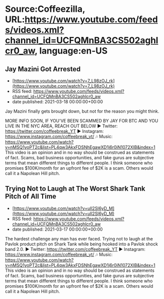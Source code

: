 # Source:Coffeezilla, URL:https://www.youtube.com/feeds/videos.xml?channel_id=UCFQMnBA3CS502aghlcr0_aw, language:en-US

## Jay Mazini Got Arrested
 - [https://www.youtube.com/watch?v=7_L98zOJ_rk](https://www.youtube.com/watch?v=7_L98zOJ_rk)
 - RSS feed: https://www.youtube.com/feeds/videos.xml?channel_id=UCFQMnBA3CS502aghlcr0_aw
 - date published: 2021-03-18 00:00:00+00:00

Jay Mazini finally gets brought down, but not for the reason you might think.

MORE INFO SOON, IF YOU'VE BEEN SCAMMED BY JAY FOR BTC AND YOU LIVE IN THE NYC AREA, REACH OUT BELOW
► Twitter: https://twitter.com/coffeebreak_YT
► Instagram: https://www.instagram.com/coffeebreak_yt/
🎶 Music: https://www.youtube.com/watch?v=nMSQ1yoPT2c&list=PL4qw3AkxFDSNhEgawXD1j6r0iN1072XIB&index=1
This video is an opinion and in no way should be construed as statements of fact. Scams, bad business opportunities, and fake gurus are subjective terms that mean different things to different people. I think someone who promises $100K/month for an upfront fee of $2K is a scam. Others would call it a Napolean Hill pitch.

## Trying Not to Laugh at The Worst Shark Tank Pitch of All Time
 - [https://www.youtube.com/watch?v=uIl2SI6yD_M](https://www.youtube.com/watch?v=uIl2SI6yD_M)
 - RSS feed: https://www.youtube.com/feeds/videos.xml?channel_id=UCFQMnBA3CS502aghlcr0_aw
 - date published: 2021-03-17 00:00:00+00:00

The hardest challenge any man has ever faced. Trying not to laugh at the Pavlok product pitch on Shark Tank while being hooked into a Pavlok shock band 2.0.
► Twitter: https://twitter.com/coffeebreak_YT
► Instagram: https://www.instagram.com/coffeebreak_yt/
🎶 Music: https://www.youtube.com/watch?v=nMSQ1yoPT2c&list=PL4qw3AkxFDSNhEgawXD1j6r0iN1072XIB&index=1
This video is an opinion and in no way should be construed as statements of fact. Scams, bad business opportunities, and fake gurus are subjective terms that mean different things to different people. I think someone who promises $100K/month for an upfront fee of $2K is a scam. Others would call it a Napolean Hill pitch.

